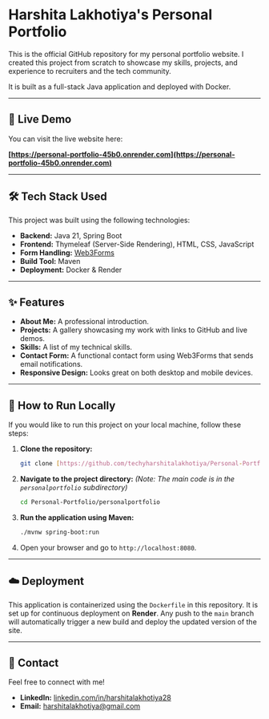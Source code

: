 # Harshita Lakhotiya's Personal Portfolio

This is the official GitHub repository for my personal portfolio website. I created this project from scratch to showcase my skills, projects, and experience to recruiters and the tech community.

It is built as a full-stack Java application and deployed with Docker.

---

## 🚀 Live Demo

You can visit the live website here:

**[https://personal-portfolio-45b0.onrender.com](https://personal-portfolio-45b0.onrender.com)**

---


## 🛠️ Tech Stack Used

This project was built using the following technologies:

* **Backend:** Java 21, Spring Boot
* **Frontend:** Thymeleaf (Server-Side Rendering), HTML, CSS, JavaScript
* **Form Handling:** [Web3Forms](https://web3forms.com/)
* **Build Tool:** Maven
* **Deployment:** Docker & Render

---

## ✨ Features

* **About Me:** A professional introduction.
* **Projects:** A gallery showcasing my work with links to GitHub and live demos.
* **Skills:** A list of my technical skills.
* **Contact Form:** A functional contact form using Web3Forms that sends email notifications.
* **Responsive Design:** Looks great on both desktop and mobile devices.

---

## 🏃 How to Run Locally

If you would like to run this project on your local machine, follow these steps:

1.  **Clone the repository:**
    ```bash
    git clone [https://github.com/techyharshitalakhotiya/Personal-Portfolio.git](https://github.com/techyharshitalakhotiya/Personal-Portfolio.git)
    ```

2.  **Navigate to the project directory:**
    *(Note: The main code is in the `personalportfolio` subdirectory)*
    ```bash
    cd Personal-Portfolio/personalportfolio
    ```

3.  **Run the application using Maven:**
    ```bash
    ./mvnw spring-boot:run
    ```

4.  Open your browser and go to `http://localhost:8080`.

---

## ☁️ Deployment

This application is containerized using the `Dockerfile` in this repository. It is set up for continuous deployment on **Render**. Any push to the `main` branch will automatically trigger a new build and deploy the updated version of the site.

---

## 📧 Contact

Feel free to connect with me!

* **LinkedIn:** [linkedin.com/in/harshitalakhotiya28](https://www.linkedin.com/in/harshitalakhotiya28)
* **Email:** harshitalakhotiya@gmail.com

